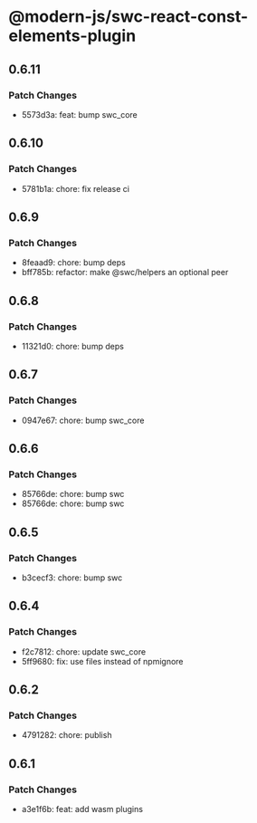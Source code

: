 # @modern-js/swc-react-const-elements-plugin

## 0.6.11

### Patch Changes

- 5573d3a: feat: bump swc_core

## 0.6.10

### Patch Changes

- 5781b1a: chore: fix release ci

## 0.6.9

### Patch Changes

- 8feaad9: chore: bump deps
- bff785b: refactor: make @swc/helpers an optional peer

## 0.6.8

### Patch Changes

- 11321d0: chore: bump deps

## 0.6.7

### Patch Changes

- 0947e67: chore: bump swc_core

## 0.6.6

### Patch Changes

- 85766de: chore: bump swc
- 85766de: chore: bump swc

## 0.6.5

### Patch Changes

- b3cecf3: chore: bump swc

## 0.6.4

### Patch Changes

- f2c7812: chore: update swc_core
- 5ff9680: fix: use files instead of npmignore

## 0.6.2

### Patch Changes

- 4791282: chore: publish

## 0.6.1

### Patch Changes

- a3e1f6b: feat: add wasm plugins
